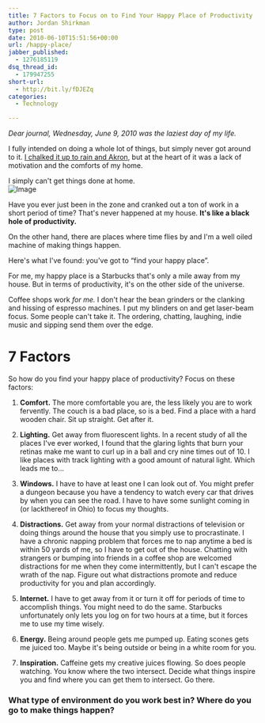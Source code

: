 ```yaml
---
title: 7 Factors to Focus on to Find Your Happy Place of Productivity
author: Jordan Shirkman
type: post
date: 2010-06-10T15:51:56+00:00
url: /happy-place/
jabber_published:
  - 1276185119
dsq_thread_id:
  - 179947255
short-url:
  - http://bit.ly/fDJEZq
categories:
  - Technology

---
```

_Dear journal, Wednesday, June 9, 2010 was the laziest day of my life._

I fully intended on doing a whole lot of things, but simply never got around to it. [I chalked it up to rain and Akron](http://twitter.com/jshirk/status/15802096283), but at the heart of it was a lack of motivation and the comforts of my home.

I simply can't get things done at home.  
![Image](http://farm2.static.flickr.com/1015/1118694763_88a9d50b4e.jpg) 

Have you ever just been in the zone and cranked out a ton of work in a short period of time? That's never happened at my house. **It's like a black hole of productivity.**

On the other hand, there are places where time flies by and I'm a well oiled machine of making things happen.

Here's what I've found: you've got to &#8220;find your happy place&#8221;.

For me, my happy place is a Starbucks that's only a mile away from my house. But in terms of productivity, it's on the other side of the universe.

Coffee shops work _for me._ I don't hear the bean grinders or the clanking and hissing of espresso machines. I put my blinders on and get laser-beam focus. Some people can't take it. The ordering, chatting, laughing, indie music and sipping send them over the edge.

# 7 Factors

So how do you find your happy place of productivity? Focus on these factors:

1. **Comfort.** The more comfortable you are, the less likely you are to work fervently. The couch is a bad place, so is a bed. Find a place with a hard wooden chair. Sit up straight. Get after it.

2. **Lighting.** Get away from fluorescent lights. In a recent study of all the places I've ever worked, I found that the glaring lights that burn your retinas make me want to curl up in a ball and cry nine times out of 10. I like places with track lighting with a good amount of natural light. Which leads me to…

3. **Windows.** I have to have at least one I can look out of. You might prefer a dungeon because you have a tendency to watch every car that drives by when you can see the road. I have to have some sunlight coming in (or lackthereof in Ohio) to focus my thoughts.

4. **Distractions.** Get away from your normal distractions of television or doing things around the house that you simply use to procrastinate. I have a chronic napping problem that forces me to nap anytime a bed is within 50 yards of me, so I have to get out of the house. Chatting with strangers or bumping into friends in a coffee shop are welcomed distractions for me when they come intermittently, but I can't escape the wrath of the nap. Figure out what distractions promote and reduce productivity for you and plan accordingly.

5. **Internet.** I have to get away from it or turn it off for periods of time to accomplish things. You might need to do the same. Starbucks unfortunately only lets you log on for two hours at a time, but it forces me to use my time wisely.

6. **Energy.** Being around people gets me pumped up. Eating scones gets me juiced too. Maybe it's being outside or being in a white room for you.

7. **Inspiration.** Caffeine gets my creative juices flowing. So does people watching. You know where the two intersect. Decide what things inspire you and find where you can get them to intersect. Go there.

### What type of environment do you work best in? Where do you go to make things happen?
